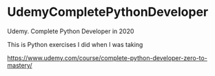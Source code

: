 # UdemyCompletePythonDeveloper

Udemy. Complete Python Developer in 2020

This is Python exercises I did when I was taking

<https://www.udemy.com/course/complete-python-developer-zero-to-mastery/>
